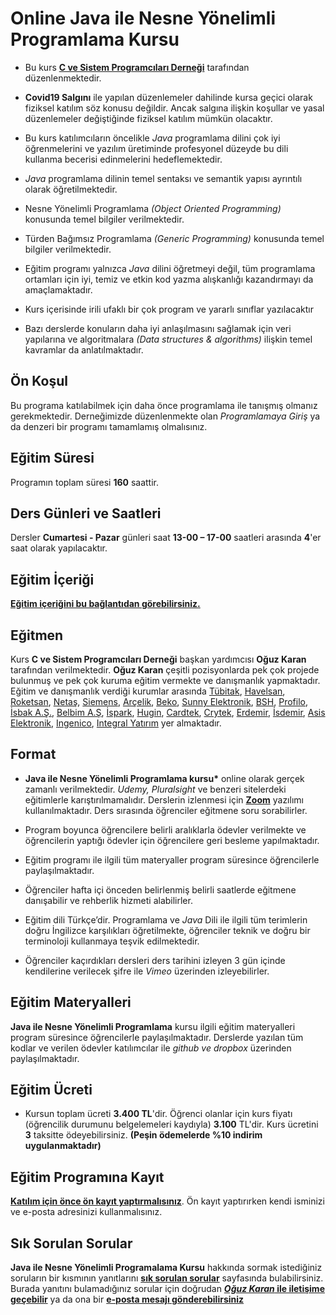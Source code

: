 # Online Java ile Nesne Yönelimli Programlama Kursu

+ Bu kurs [__C ve Sistem Programcıları Derneği__](www.csystem.org) tarafından düzenlenmektedir. 

+ __Covid19 Salgını__ ile yapılan düzenlemeler dahilinde kursa geçici olarak fiziksel katılım söz konusu değildir. Ancak salgına ilişkin koşullar ve yasal düzenlemeler değiştiğinde fiziksel katılım mümkün olacaktır.

+ Bu kurs katılımcıların öncelikle _Java_ programlama dilini çok iyi öğrenmelerini ve yazılım üretiminde profesyonel düzeyde bu dili kullanma becerisi edinmelerini hedeflemektedir.

+ _Java_ programlama dilinin temel sentaksı ve semantik yapısı ayrıntılı olarak öğretilmektedir.

+ Nesne Yönelimli Programlama _(Object Oriented Programming)_ konusunda temel bilgiler verilmektedir.

+ Türden Bağımsız Programlama _(Generic Programming)_ konusunda temel bilgiler verilmektedir.

+ Eğitim programı yalnızca _Java_ dilini öğretmeyi değil, tüm programlama ortamları için iyi, temiz ve etkin kod yazma alışkanlığı kazandırmayı da amaçlamaktadır. 

+ Kurs içerisinde irili ufaklı bir çok program ve yararlı sınıflar yazılacaktır

+ Bazı derslerde konuların daha iyi anlaşılmasını sağlamak için veri yapılarına ve algoritmalara _(Data structures & algorithms)_ ilişkin temel kavramlar da anlatılmaktadır.

## Ön Koşul
Bu programa katılabilmek için daha önce programlama ile tanışmış olmanız gerekmektedir. Derneğimizde düzenlenmekte olan _Programlamaya Giriş_ ya da denzeri bir programı tamamlamış olmalısınız.

## Eğitim Süresi
Programın toplam süresi __160__ saattir. 

## Ders Günleri ve Saatleri
Dersler __Cumartesi - Pazar__ günleri saat __13-00 – 17-00__ saatleri arasında __4__'er saat olarak yapılacaktır.


## Eğitim İçeriği
__[Eğitim içeriğini bu bağlantıdan görebilirsiniz.](https://github.com/CSD-1993/Online_Java_ile_Nesne_Yonelimli_Programlama_Kursu/blob/master/kurs_icerigi.md)__

## Eğitmen
Kurs __C ve Sistem Programcıları Derneği__ başkan yardımcısı __Oğuz Karan__ tarafından verilmektedir. 
__Oğuz Karan__ çeşitli pozisyonlarda pek çok projede bulunmuş ve pek çok kuruma eğitim vermekte ve danışmanlık yapmaktadır. 
Eğitim ve danışmanlık verdiği kurumlar arasında 
[Tübitak](https://www.tubitak.gov.tr/), 
[Havelsan](https://www.havelsan.com.tr/), 
[Roketsan](http://www.roketsan.com.tr/),
[Netaş](http://www.netas.com.tr/ana-sayfa/),
[Siemens](https://www.siemens-home.bsh-group.com/tr/),
[Arçelik](https://www.arcelik.com.tr/),
[Beko](https://www.beko.com.tr/),
[Sunny Elektronik](https://www.sunny.com.tr/),
[BSH](https://www.bsh-group.com/tr/),
[Profilo](https://www.profilo.com/),
[İsbak A.Ş.](https://www.ibb.istanbul/CorporateUnit/Detail/164),
[Belbim A.Ş](https://www.ibb.istanbul/CorporateUnit/Detail/156),
[İspark](https://ispark.istanbul/),
[Hugin](http://hugin.com.tr/tr/home),
[Cardtek](https://www.paycore.com/),
[Crytek](https://www.crytek.com/),
[Erdemir](https://www.erdemir.com.tr/),
[İsdemir](https://www.isdemir.com.tr/),
[Asis Elektronik](https://www.asiselektronik.com.tr/),
[Ingenico](https://www.ingenico.com.tr/), 
[Integral Yatırım](https://www.integralyatirim.com.tr/) yer almaktadır.

## Format
+ __Java ile Nesne Yönelimli Programlama kursu*__ online olarak gerçek zamanlı verilmektedir. _Udemy, Pluralsight_ ve benzeri sitelerdeki eğitimlerle karıştırılmamalıdır. Derslerin izlenmesi için __[Zoom](https://zoom.us/)__ yazılımı kullanılmaktadır. Ders sırasında öğrenciler eğitmene soru sorabilirler.

+ Program boyunca öğrencilere belirli aralıklarla ödevler verilmekte ve öğrencilerin yaptığı ödevler için öğrencilere geri besleme yapılmaktadır.

+ Eğitim programı ile ilgili tüm materyaller program süresince öğrencilerle paylaşılmaktadır.

+ Öğrenciler hafta içi önceden belirlenmiş belirli saatlerde eğitmene danışabilir ve rehberlik hizmeti alabilirler.

+ Eğitim dili Türkçe’dir. Programlama ve _Java_ Dili ile ilgili tüm terimlerin doğru İngilizce karşılıkları öğretilmekte, öğrenciler teknik ve doğru bir terminoloji kullanmaya teşvik edilmektedir.

+ Öğrenciler kaçırdıkları dersleri ders tarihini izleyen 3 gün içinde kendilerine verilecek şifre ile _Vimeo_ üzerinden izleyebilirler.

## Eğitim Materyalleri
__Java ile Nesne Yönelimli Programlama__ kursu ilgili eğitim materyalleri program süresince öğrencilerle paylaşılmaktadır. Derslerde yazılan tüm kodlar ve verilen ödevler katılımcılar ile _github ve dropbox_ üzerinden paylaşılmaktadır.

## Eğitim Ücreti
+ Kursun toplam ücreti __3.400 TL__'dir. Öğrenci olanlar için kurs fiyatı (öğrencilik durumunu belgelemeleri kaydıyla) __3.100__ TL'dir. Kurs ücretini __3__ taksitte ödeyebilirsiniz. __(Peşin ödemelerde %10 indirim uygulanmaktadır)__

## Eğitim Programına Kayıt
__[Katılım için önce ön kayıt yaptırmalısınız](https://us02web.zoom.us/meeting/register/tZckd--gpzgvE9cUZp3kNBE6zBk8jQHIsXGM)__. Ön kayıt yaptırırken kendi isminizi ve e-posta adresinizi kullanmalısınız.

## Sık Sorulan Sorular
__Java ile Nesne Yönelimli Programalama Kursu__ hakkında sormak istediğiniz soruların bir kısmının yanıtlarını [__sık sorulan sorular__](https://github.com/CSD-1993/Online_Java_ile_Nesne_Yonelimli_Programlama_Kursu/blob/master/sss.md) sayfasında bulabilirsiniz. Burada yanıtını bulamadığınız sorular için doğrudan __[_Oğuz Karan_ ile iletişime geçebilir](https://www.linkedin.com/in/o%C4%9Fuz-karan-28664b2b/)__ ya da ona bir __[e-posta mesajı gönderebilirsiniz](mailto:oguzkaran@csystem.org)__
